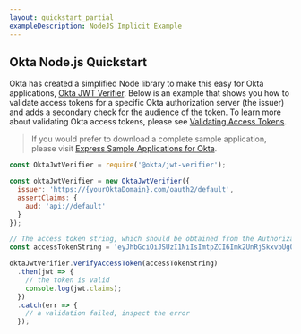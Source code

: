 ```yaml
---
layout: quickstart_partial
exampleDescription: NodeJS Implicit Example
---
```


## Okta Node.js Quickstart

Okta has created a simplified Node library to make this easy for Okta applications, [Okta JWT Verifier](https://www.npmjs.com/package/@okta/jwt-verifier).  Below is an example that shows you how to validate access tokens for a specific Okta authorization server (the issuer) and adds a secondary check for the audience of the token. To learn more about validating Okta access tokens, please see [Validating Access Tokens](/standards/OAuth/#validating-access-tokens).

> If you would prefer to download a complete sample application, please visit [Express Sample Applications for Okta][].

```javascript
const OktaJwtVerifier = require('@okta/jwt-verifier');

const oktaJwtVerifier = new OktaJwtVerifier({
  issuer: 'https://{yourOktaDomain}.com/oauth2/default',
  assertClaims: {
    aud: 'api://default'
  }
});

// The access token string, which should be obtained from the Authorization header on the request to your server
const accessTokenString = 'eyJhbGciOiJSUzI1NiIsImtpZCI6Imk2UnRjSkxvbUg0e...';

oktaJwtVerifier.verifyAccessToken(accessTokenString)
  .then(jwt => {
    // the token is valid
    console.log(jwt.claims);
  })
  .catch(err => {
    // a validation failed, inspect the error
  });
```
[Express Sample Applications for Okta]: https://github.com/okta/samples-nodejs-express-4
